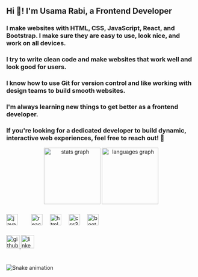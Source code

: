<h2 align="left">Hi 👋! I'm Usama Rabi, a Frontend Developer</h2>
<h3>I make websites with HTML, CSS, JavaScript, React, and Bootstrap. I make sure they are easy to use, look nice, and work on all devices.</h3>
<h3>I try to write clean code and make websites that work well and look good for users.</h3>
<h3>I know how to use Git for version control and like working with design teams to build smooth websites.</h3>
<h3>I'm always learning new things to get better as a frontend developer.</h3>

<h3>If you're looking for a dedicated developer to build dynamic, interactive web experiences, feel free to reach out! 🚀</h3>


<div align="center">
  <img src="https://github-readme-stats.vercel.app/api?username=usama805&hide_title=false&hide_rank=false&show_icons=true&include_all_commits=true&count_private=true&disable_animations=false&theme=dracula&locale=en&hide_border=false" height="150" alt="stats graph"  />
  <img src="https://github-readme-stats.vercel.app/api/top-langs?username=usama805&locale=en&hide_title=false&layout=compact&card_width=320&langs_count=5&theme=dracula&hide_border=false" height="150" alt="languages graph"  />
</div>

###



###

<div align="left">
  <img src="https://cdn.jsdelivr.net/gh/devicons/devicon/icons/javascript/javascript-original.svg" height="30" alt="javascript logo"  />
  <img width="12" />
  <img width="12" />
  <img src="https://cdn.jsdelivr.net/gh/devicons/devicon/icons/react/react-original.svg" height="30" alt="react logo"  />
  <img width="12" />
  <img src="https://cdn.jsdelivr.net/gh/devicons/devicon/icons/html5/html5-original.svg" height="30" alt="html5 logo"  />
  <img width="12" />
  <img src="https://cdn.jsdelivr.net/gh/devicons/devicon/icons/css3/css3-original.svg" height="30" alt="css3 logo"  />
  <img width="12" />
  <img src="https://cdn.jsdelivr.net/gh/devicons/devicon/icons/bootstrap/bootstrap-original.svg" height="30" alt="bootstrap logo"  />
  <img width="12" />
</div>

###

<div align="left">


  <a href="https://github.com/usama805/usama805" target="_blank">
    <img src="https://img.shields.io/static/v1?message=GitHub&logo=github&label=&color=181717&logoColor=white&labelColor=&style=for-the-badge" height="35" alt="github logo" />
  </a>
  

  
  <a href="https://www.linkedin.com/in/usama-rabi-78640a290?utm_source=share&utm_campaign=share_via&utm_content=profile&utm_medium=android_app " target="_blank">
    <img src="https://img.shields.io/static/v1?message=LinkedIn&logo=linkedin&label=&color=0077B5&logoColor=white&labelColor=&style=for-the-badge" height="35" alt="linkedin logo" />
  </a>
</div>

###

<br clear="both">

<img src="https://raw.githubusercontent.com/usama805/usama805/output/snake.svg" alt="Snake animation" />

